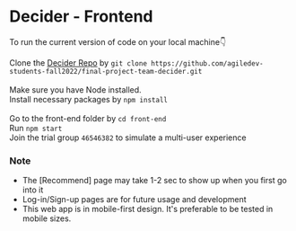 # Decider - Frontend

To run the current version of code on your local machine👇
<br>

Clone the [Decider Repo](https://github.com/agiledev-students-fall2022/final-project-team-decider.git) by ```git clone https://github.com/agiledev-students-fall2022/final-project-team-decider.git```
<br>
<br>
Make sure you have Node installed.
<br>Install necessary packages by ```npm install```
<br>
<br>
Go to the front-end folder by ```cd front-end```
<br>
Run ```npm start```
<br>
Join the trial group ```46546382``` to simulate a multi-user experience

### Note

<ul>
<li>The [Recommend] page may take 1-2 sec to show up when you first go into it
<li>Log-in/Sign-up pages are for future usage and development
<li>This web app is in mobile-first design. It's preferable to be tested in mobile sizes.
